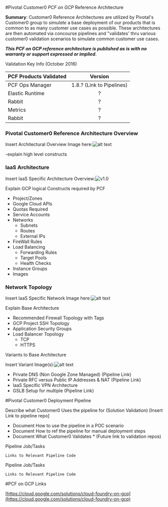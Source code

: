 #Pivotal Customer0 _PCF on GCP_ Reference Architecture

__Summary__:  Customer0 Reference Architectures are utilized by Pivotal's Customer0 group to _simulate_ a base deployment of our products that is common to as many customer use cases as possible.  These architectures are then automated via concourse pipelines and "validates' thru various customer0 validation scenarios to simulate common customer use cases.

*__This PCF on GCP reference architecture is published as is with no warranty or support expressed or implied__*.

Validation Key Info (October 2016)

| PCF Products Validated        | Version                   |
| ----------------------------- |:-------------------------:|
| PCF Ops Manager               | 1.8.?	(Link to Pipelines) |
| Elastic Runtime               | ?                         |
| Rabbit                        | ? 		                    |
| Metrics                       | ? 	                       |
| Rabbit                        | ? 		                    |

### Pivotal Customer0 Reference Architecture Overview

Insert Architectural Overview Image here:![alt text](https://d1fto35gcfffzn.cloudfront.net/images/header/Pivotal_WhiteOnTeal_RGB.svg "Complete Solution Arch Image")

-explain high level constructs

### IaaS Architecture

Insert IaaS Specific Architecture Overview:![v1.0](https://github.com/c0-ops/landingpage/blob/master/static/gcp/images/PCF-GCP-RefArch-Overview.png)

Explain GCP logical Constructs required by PCF

- Project/Zones
- Google Cloud APIs
- Quotas Required
- Service Accounts
- Networks
  - Subnets 
  - Routes
  - External IPs
- FireWall Rules
- Load Balancing
  - Forwarding Rules
  - Target Pools
  - Health Checks 
- Instance Groups
- Images

### Network Topology

Insert IaaS Specific Network Image here:![alt text](https://d1fto35gcfffzn.cloudfront.net/images/header/Pivotal_WhiteOnTeal_RGB.svg "Network Arch Image")

Explain Base Architecture

  - Recommended Firewall Topology with Tags
  - GCP Project SSH Topology
  - Application Security Groups
  - Load Balancer Topology
    - 	TCP
    -  HTTPS

Variants to Base Architecture

Insert Variant Image(s):![alt text](https://d1fto35gcfffzn.cloudfront.net/images/header/Pivotal_WhiteOnTeal_RGB.svg "Network Arch Image")

  - Private DNS (Non Google Zone Managed) (Pipeline Link)
  - Private RFC versus Public IP Addresses & NAT (Pipeline Link)
  - IaaS Specific VPN Architecture
  - GSLB Setup for multiple (Pipeline Link)

  

#Pivotal Customer0 Deployment Pipeline

Describe what Customer0 Uses the pipeline for (Solution Validation)
[Insert Link to pipeline repo]


- Document How to use the pipeline in a POC scenario
- Document How to ref the pipeline for manual deployment steps
- Document What Customer0 Validates * (Future link to validation repos)

Pipeline Job/Tasks
```
Links to Relevant Pipeline Code
```

Pipeline Job/Tasks
```
Links to Relevant Pipeline Code
```

#PCF on GCP Links

[https://cloud.google.com/solutions/cloud-foundry-on-gcp](https://cloud.google.com/solutions/cloud-foundry-on-gcp)